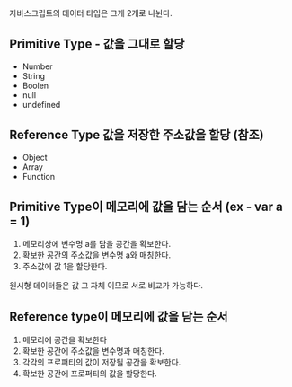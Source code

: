 자바스크립트의 데이터 타입은 크게 2개로 나뉜다.
## Primitive Type - 값을 그대로 할당
- Number
- String
- Boolen
- null
- undefined

## Reference Type 값을 저장한 주소값을 할당 (참조)
- Object
- Array
- Function


## Primitive Type이 메모리에 값을 담는 순서 (ex - var a = 1)

1. 메모리상에 변수명 a를 담을 공간을 확보한다.
2. 확보한 공간의 주소값을 변수명 a와 매칭한다.
3. 주소값에 값 1을 할당한다.

원시형 데이터들은 값 그 자체 이므로 서로 비교가 가능하다.

## Reference type이 메모리에 값을 담는 순서

1. 메모리에 공간을 확보한다
2. 확보한 공간에 주소값을 변수명과 매칭한다.
3. 각각의 프로퍼티의 값이 저장될 공간을 확보한다.
4. 확보한 공간에 프로퍼티의 값을 할당한다.
